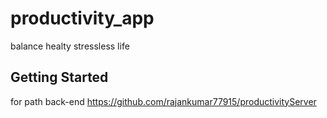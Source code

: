 # productivity_app

balance healty stressless life

## Getting Started
for path back-end
https://github.com/rajankumar77915/productivityServer
